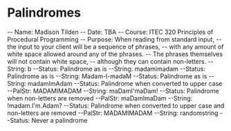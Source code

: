# Palindromes
-- Name: Madison Tilden -- Date: TBA -- Course: ITEC 320 Principles of Procedural Programming  -- Purpose: When reading from standard input, -- the input to your client will be a sequence of phrases, -- with any amount of white space allowed around any of the phrases. -- The phrases themselves will not contain white space, -- although they can contain non-letters.  --String: b --Status: Palindrome as is  --String: madamimadam --Status: Palindrome as is  --String: Madam-I-madaM --Status: Palindrome as is  --String: madamImAdam --Status: Palindrome when converted to upper case --PalStr: MADAMIMADAM  --String: maDamI'maDam! --Status: Palindrome when non-letters are removed --PalStr: maDamImaDam  --String: !madam.I'm.Adam? --Status: Palindrome when converted to upper case and non-letters are removed --PalStr: MADAMIMADAM  --String: randomstring --Status: Never a palindrome
